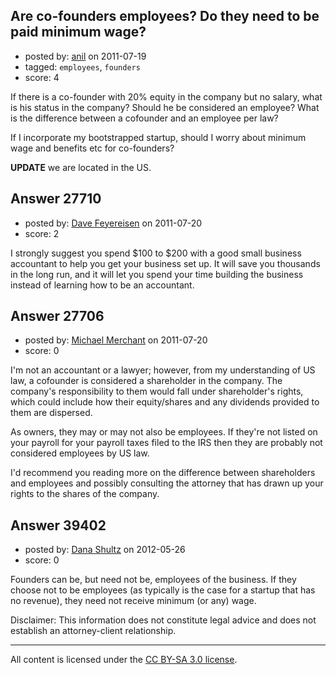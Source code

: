 ## Are co-founders employees? Do they need to be paid minimum wage?

- posted by: [anil](https://stackexchange.com/users/-1/4275-anil) on 2011-07-19
- tagged: `employees`, `founders`
- score: 4

If there is a co-founder with 20% equity in the company but no salary, what is his status in the company? Should he be considered an employee? What is the difference between a cofounder and an employee per law? 

If I incorporate my bootstrapped startup, should I worry about minimum wage and benefits etc for co-founders?

**UPDATE**
we are located in the US.


## Answer 27710

- posted by: [Dave Feyereisen](https://stackexchange.com/users/-1/8565-dave-feyereisen) on 2011-07-20
- score: 2

I strongly suggest you spend $100 to $200 with a good small business accountant to help you get your business set up.  It will save you thousands in the long run, and it will let you spend your time building the business instead of learning how to be an accountant.


## Answer 27706

- posted by: [Michael Merchant](https://stackexchange.com/users/-1/4601-michael-merchant) on 2011-07-20
- score: 0

I'm not an accountant or a lawyer; however, from my understanding of US law, a cofounder is considered a shareholder in the company. The company's responsibility to them would fall under shareholder's rights, which could include how their equity/shares and any dividends provided to them are dispersed.

As owners, they may or may not also be employees. If they're not listed on your payroll for your payroll taxes filed to the IRS then they are probably not considered employees by US law.

I'd recommend you reading more on the difference between shareholders and employees and possibly consulting the attorney that has drawn up your rights to the shares of the company.


## Answer 39402

- posted by: [Dana Shultz](https://stackexchange.com/users/-1/1841-dana-shultz) on 2012-05-26
- score: 0

Founders can be, but need not be, employees of the business. If they choose not to be employees (as typically is the case for a startup that has no revenue), they need not receive minimum (or any) wage.

Disclaimer: This information does not constitute legal advice and does not establish an attorney-client relationship.



---

All content is licensed under the [CC BY-SA 3.0 license](https://creativecommons.org/licenses/by-sa/3.0/).

